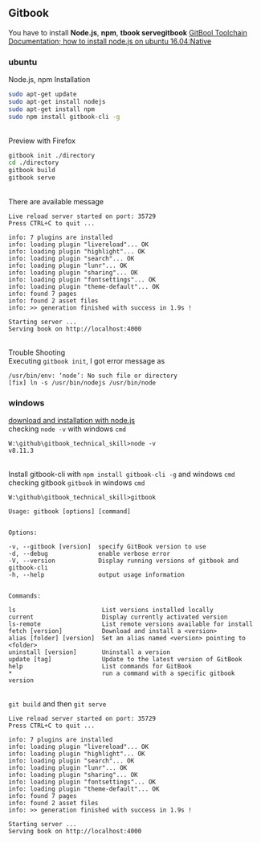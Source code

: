 ## Gitbook
You have to install **Node.js**, **npm**, **tbook servegitbook**
[GitBool Toolchain Documentation; ](https://toolchain.gitbook.com/examples.html)
[how to install node.js on ubuntu 16.04:Native](https://www.digitalocean.com/community/tutorials/how-to-install-node-js-on-ubuntu-16-04)

### ubuntu
Node.js, npm Installation

```bash
sudo apt-get update
sudo apt-get install nodejs
sudo apt-get install npm
sudo npm install gitbook-cli -g
```
<br> Preview with Firefox

```bash
gitbook init ./directory
cd ./directory
gitbook build
gitbook serve
```
<br> There are available message

```text
Live reload server started on port: 35729
Press CTRL+C to quit ...

info: 7 plugins are installed
info: loading plugin "livereload"... OK
info: loading plugin "highlight"... OK
info: loading plugin "search"... OK
info: loading plugin "lunr"... OK
info: loading plugin "sharing"... OK
info: loading plugin "fontsettings"... OK
info: loading plugin "theme-default"... OK
info: found 7 pages
info: found 2 asset files
info: >> generation finished with success in 1.9s !

Starting server ...
Serving book on http://localhost:4000
```
<br> Trouble Shooting
<br> Executing `gitbook init`, I got error message as

```text
/usr/bin/env: ‘node’: No such file or directory
[fix] ln -s /usr/bin/nodejs /usr/bin/node
```

### windows

[download and installation with node.js](https://nodejs.org/en/download/)
<br> checking `node -v` with windows `cmd`

```text
W:\github\gitbook_technical_skill>node -v
v8.11.3
```
<br> Install gitbook-cli with `npm install gitbook-cli -g` and windows `cmd`
<br> checking gitbook `gitbook` in windows `cmd`

```text
W:\github\gitbook_technical_skill>gitbook

Usage: gitbook [options] [command]


Options:

-v, --gitbook [version]  specify GitBook version to use
-d, --debug              enable verbose error
-V, --version            Display running versions of gitbook and gitbook-cli
-h, --help               output usage information


Commands:

ls                        List versions installed locally
current                   Display currently activated version
ls-remote                 List remote versions available for install
fetch [version]           Download and install a <version>
alias [folder] [version]  Set an alias named <version> pointing to <folder>
uninstall [version]       Uninstall a version
update [tag]              Update to the latest version of GitBook
help                      List commands for GitBook
*                         run a command with a specific gitbook version
```
<br> `git build` and then `git serve`

```text
Live reload server started on port: 35729
Press CTRL+C to quit ...

info: 7 plugins are installed
info: loading plugin "livereload"... OK
info: loading plugin "highlight"... OK
info: loading plugin "search"... OK
info: loading plugin "lunr"... OK
info: loading plugin "sharing"... OK
info: loading plugin "fontsettings"... OK
info: loading plugin "theme-default"... OK
info: found 7 pages
info: found 2 asset files
info: >> generation finished with success in 1.9s !

Starting server ...
Serving book on http://localhost:4000
```
